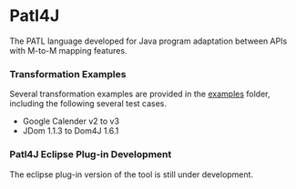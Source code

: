# Patl4J
The PATL language developed for Java program adaptation between APIs with M-to-M mapping features.

### Transformation Examples
Several transformation examples are provided in the [examples](https://github.com/Mestway/Patl4J/tree/master/examples) folder, including the following several test cases.
* Google Calender v2 to v3
* JDom 1.1.3 to Dom4J 1.6.1

### Patl4J Eclipse Plug-in Development

The eclipse plug-in version of the tool is still under development.

